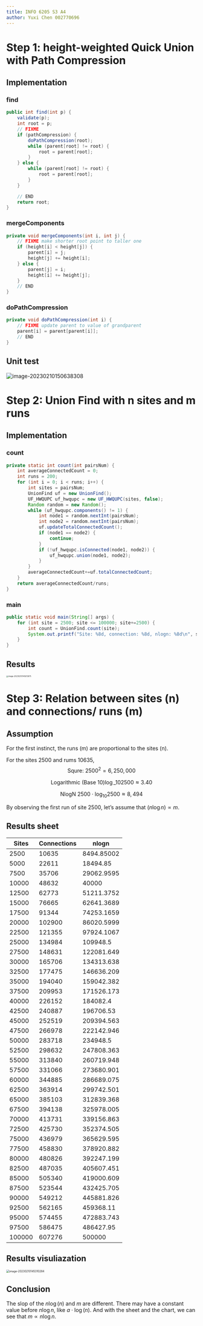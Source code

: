 ```yaml
---
title: INFO 6205 S3 A4
author: Yuxi Chen 002770696
---
```


# Step 1: height-weighted Quick Union with Path Compression

## Implementation

### find

```java
public int find(int p) {
    validate(p);
    int root = p;
    // FIXME
    if (pathCompression) {
        doPathCompression(root);
        while (parent[root] != root) {
            root = parent[root];
        }
    } else {
        while (parent[root] != root) {
            root = parent[root];
        }
    }

    // END
    return root;
}
```

### mergeComponents

```java
private void mergeComponents(int i, int j) {
    // FIXME make shorter root point to taller one
    if (height[i] < height[j]) {
        parent[i] = j;
        height[j] += height[i];
    } else {
        parent[j] = i;
        height[i] += height[j];
    }
    // END
}
```

### doPathCompression

```java
private void doPathCompression(int i) {
    // FIXME update parent to value of grandparent
    parent[i] = parent[parent[i]];
    // END
}
```

## Unit test

![image-20230210150638308](./assets/image-20230210150638308.png)

# Step 2: Union Find with n sites and m runs

## Implementation

### count

```java
private static int count(int pairsNum) {
    int averageConnectedCount = 0;
    int runs = 200;
    for (int i = 0; i < runs; i++) {
        int sites = pairsNum;
        UnionFind uf = new UnionFind();
        UF_HWQUPC uf_hwqupc = new UF_HWQUPC(sites, false);
        Random random = new Random();
        while (uf_hwqupc.components() != 1) {
            int node1 = random.nextInt(pairsNum);
            int node2 = random.nextInt(pairsNum);
            uf.updateTotalConnectedCount();
            if (node1 == node2) {
                continue;
            }
            if (!uf_hwqupc.isConnected(node1, node2)) {
                uf_hwqupc.union(node1, node2);
            }
        }
        averageConnectedCount+=uf.totalConnectedCount;
    }
    return averageConnectedCount/runs;
}
```

### main

```java
public static void main(String[] args) {
    for (int site = 2500; site <= 100000; site+=2500) {
        int count = UnionFind.count(site);
        System.out.printf("Site: %8d, connection: %8d, nlogn: %8d\n", site,count,  (int)(site * (Math.log10(site))));
    }
}
```

## Results

<img src="./assets/image-20230210145613875.png" alt="image-20230210145613875" style="zoom: 33%;" />

# Step 3: Relation between sites (n) and connections/ runs (m)

## Assumption

For the first instinct, the runs (m) are proportional to the sites (n).

For the sites 2500 and rums 10635,
$$\text{Squre: }2500 ^2 = 6,250,000$$

$$\text{Logarithmic (Base 10)} \log\_{10}{2500} \approx 3.40$$

$$\text{NlogN } 2500\cdot\log_{10}{2500}\approx 8,494$$

By observing the first run of site 2500, let’s assume that $(n\log{n}) \propto m$.

## Results sheet

| Sites  | Connections | nlogn      |
| ------ | ----------- | ---------- |
| 2500   | 10635       | 8494.85002 |
| 5000   | 22611       | 18494.85   |
| 7500   | 35706       | 29062.9595 |
| 10000  | 48632       | 40000      |
| 12500  | 62773       | 51211.3752 |
| 15000  | 76665       | 62641.3689 |
| 17500  | 91344       | 74253.1659 |
| 20000  | 102900      | 86020.5999 |
| 22500  | 121355      | 97924.1067 |
| 25000  | 134984      | 109948.5   |
| 27500  | 148631      | 122081.649 |
| 30000  | 165706      | 134313.638 |
| 32500  | 177475      | 146636.209 |
| 35000  | 194040      | 159042.382 |
| 37500  | 209953      | 171526.173 |
| 40000  | 226152      | 184082.4   |
| 42500  | 240887      | 196706.53  |
| 45000  | 252519      | 209394.563 |
| 47500  | 266978      | 222142.946 |
| 50000  | 283718      | 234948.5   |
| 52500  | 298632      | 247808.363 |
| 55000  | 313840      | 260719.948 |
| 57500  | 331066      | 273680.901 |
| 60000  | 344885      | 286689.075 |
| 62500  | 363914      | 299742.501 |
| 65000  | 385103      | 312839.368 |
| 67500  | 394138      | 325978.005 |
| 70000  | 413731      | 339156.863 |
| 72500  | 425730      | 352374.505 |
| 75000  | 436979      | 365629.595 |
| 77500  | 458830      | 378920.882 |
| 80000  | 480826      | 392247.199 |
| 82500  | 487035      | 405607.451 |
| 85000  | 505340      | 419000.609 |
| 87500  | 523544      | 432425.705 |
| 90000  | 549212      | 445881.826 |
| 92500  | 562165      | 459368.11  |
| 95000  | 574455      | 472883.743 |
| 97500  | 586475      | 486427.95  |
| 100000 | 607276      | 500000     |

## Results visuliazation

<img src="./assets/image-20230210145310284.png" alt="image-20230210145310284" style="zoom:50%;" />

## Conclusion

The slop of the $n\log(n)$ and $m$ are different. There may have a constant value before $n\log{n}$, like $a\cdot\log(n)$. And with the sheet and the chart, we can see that $m \propto n\log{n}$.
